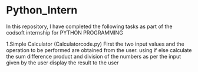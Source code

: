 # Python_Intern
In this repository, I have completed the following tasks as part of the codsoft internship for PYTHON PROGRAMMING

1.Simple Calculator (Calculatorcode.py)
First the two input values and the operation to be performed are obtained from the user.
using if else calculate the sum difference product and division of the numbers as per the input given by the user
display the result to the user
